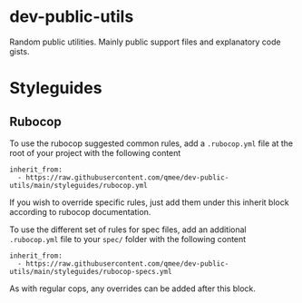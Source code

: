 # dev-public-utils
Random public utilities. Mainly public support files and explanatory code gists.

# Styleguides

## Rubocop
To use the rubocop suggested common rules, add a `.rubocop.yml` file at the root of your project with the following content
```
inherit_from:
  - https://raw.githubusercontent.com/qmee/dev-public-utils/main/styleguides/rubocop.yml

```

If you wish to override specific rules, just add them under this inherit block according to rubocop documentation.

To use the different set of rules for spec files, add an additional `.rubocop.yml` file to your `spec/` folder with the following content
```
inherit_from:
  - https://raw.githubusercontent.com/qmee/dev-public-utils/main/styleguides/rubocop-specs.yml
```
As with regular cops, any overrides can be added after this block.